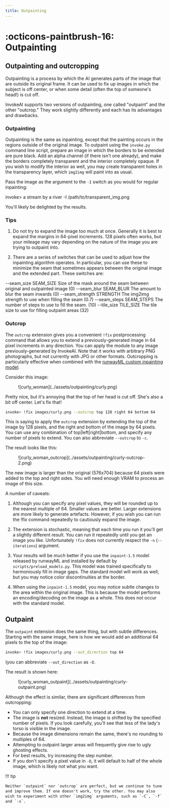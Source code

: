 ```yaml
---
title: Outpainting
---
```


# :octicons-paintbrush-16: Outpainting

## Outpainting and outcropping

Outpainting is a process by which the AI generates parts of the image
that are outside its original frame. It can be used to fix up images
in which the subject is off center, or when some detail (often the top
of someone's head!) is cut off.

InvokeAI supports two versions of outpainting, one called "outpaint"
and the other "outcrop." They work slightly differently and each has
its advantages and drawbacks.

### Outpainting

Outpainting is the same as inpainting, except that the painting occurs
in the regions outside of the original image. To outpaint using the
`invoke.py` command line script, prepare an image in which the borders
to be extended are pure black. Add an alpha channel (if there isn't one
already), and make the borders completely transparent and the interior
completely opaque. If you wish to modify the interior as well, you may
create transparent holes in the transparency layer, which `img2img` will
paint into as usual.

Pass the image as the argument to the `-I` switch as you would for
regular inpainting:

 invoke> a stream by a river -I /path/to/transparent_img.png

You'll likely be delighted by the results.

### Tips

1. Do not try to expand the image too much at once. Generally it is best
   to expand the margins in 64-pixel increments. 128 pixels often works,
   but your mileage may vary depending on the nature of the image you are
   trying to outpaint into.

2. There are a series of switches that can be used to adjust how the
   inpainting algorithm operates. In particular, you can use these to
   minimize the seam that sometimes appears between the original image
   and the extended part. These switches are:

  --seam_size SEAM_SIZE    Size of the mask around the seam between original and outpainted image (0)
  --seam_blur SEAM_BLUR    The amount to blur the seam inwards (0)
  --seam_strength STRENGTH The img2img strength to use when filling the seam (0.7)
  --seam_steps SEAM_STEPS  The number of steps to use to fill the seam. (10)
  --tile_size TILE_SIZE    The tile size to use for filling outpaint areas (32)

### Outcrop

The `outcrop` extension gives you a convenient `!fix` postprocessing
command that allows you to extend a previously-generated image in 64
pixel increments in any direction. You can apply the module to any
image previously-generated by InvokeAI. Note that it works with
arbitrary PNG photographs, but not currently with JPG or other
formats. Outcropping is particularly effective when combined with the
[runwayML custom inpainting
model](INPAINTING.md#using-the-runwayml-inpainting-model).

Consider this image:

<figure markdown>
![curly_woman](../assets/outpainting/curly.png)
</figure>

Pretty nice, but it's annoying that the top of her head is cut
off. She's also a bit off center. Let's fix that!

```bash
invoke> !fix images/curly.png --outcrop top 128 right 64 bottom 64
```

This is saying to apply the `outcrop` extension by extending the top
of the image by 128 pixels, and the right and bottom of the image by
64 pixels. You can use any combination of top|left|right|bottom, and
specify any number of pixels to extend. You can also abbreviate
`--outcrop` to `-c`.

The result looks like this:

<figure markdown>
![curly_woman_outcrop](../assets/outpainting/curly-outcrop-2.png)
</figure>

The new image is larger than the original (576x704)
because 64 pixels were added to the top and right sides. You will
need enough VRAM to process an image of this size.

A number of caveats:

1. Although you can specify any pixel values, they will be rounded up
to the nearest multiple of 64. Smaller values are better. Larger
extensions are more likely to generate artefacts. However, if you wish
you can run the !fix command repeatedly to cautiously expand the
image.

2. The extension is stochastic, meaning that each time you run it
you'll get a slightly different result. You can run it repeatedly
until you get an image you like. Unfortunately `!fix` does not
currently respect the `-n` (`--iterations`) argument.

3. Your results will be _much_ better if you use the `inpaint-1.5`
model released by runwayML and installed by default by
`scripts/preload_models.py`. This model was trained specifically to
harmoniously fill in image gaps. The standard model will work as well,
but you may notice color discontinuities at the border.

4. When using the `inpaint-1.5` model, you may notice subtle changes
to the area within the original image. This is because the model
performs an encoding/decoding on the image as a whole. This does not
occur with the standard model.

## Outpaint

The `outpaint` extension does the same thing, but with subtle
differences. Starting with the same image, here is how we would add an
additional 64 pixels to the top of the image:

```bash
invoke> !fix images/curly.png --out_direction top 64
```

(you can abbreviate `--out_direction` as `-D`.

The result is shown here:

<figure markdown>
![curly_woman_outpaint](../assets/outpainting/curly-outpaint.png)
</figure>

Although the effect is similar, there are significant differences from
outcropping:

- You can only specify one direction to extend at a time.
- The image is **not** resized. Instead, the image is shifted by the specified
number of pixels. If you look carefully, you'll see that less of the lady's
torso is visible in the image.
- Because the image dimensions remain the same, there's no rounding
to multiples of 64.
- Attempting to outpaint larger areas will frequently give rise to ugly
   ghosting effects.
- For best results, try increasing the step number.
- If you don't specify a pixel value in `-D`, it will default to half
   of the whole image, which is likely not what you want.

!!! tip

    Neither `outpaint` nor `outcrop` are perfect, but we continue to tune
    and improve them. If one doesn't work, try the other. You may also
    wish to experiment with other `img2img` arguments, such as `-C`, `-f`
    and `-s`.
